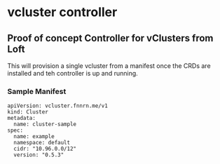 # vcluster controller

## Proof of concept Controller for vClusters from Loft

This will provision a single vcluster from a manifest once the CRDs are installed and teh controller is up and running.

### Sample Manifest

```
apiVersion: vcluster.fnnrn.me/v1
kind: Cluster
metadata:
  name: cluster-sample
spec:
  name: example
  namespace: default
  cidr: "10.96.0.0/12"
  version: "0.5.3"
```

